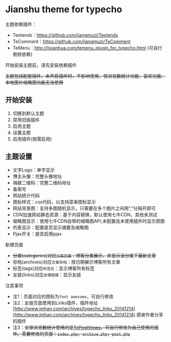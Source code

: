 # Jianshu theme for typecho

主题依赖插件：
- Textends：https://github.com/jiangmuzi/Textends
- TeComment：https://github.com/jiangmuzi/TeComment
- TeMenu：http://lixianhua.com/temenu_plugin_for_typecho.html (可自行剔除依赖)

开始安装主题前，请先安装依赖插件


~~主题包括配套插件，未开启插件时，不影响使用，但浏览数统计功能、喜欢功能、本地图片缩略图功能无法使用~~

## 开始安装

1. 切换到默认主题
2. 禁用旧版插件
3. 启用主题
4. 设置主题
5. 启用插件(按需启用)

## 主题设置

 - 文字Logo：单字显示
 - 博主头像：完整头像地址
 - 捐献二维码：完整二维码地址
 - 备案号
 - 网站统计代码
 - 图标样式：css代码，以支持菜单图标显示
 - 网站背景图：支持多图随机显示，只需要在多个图片之间用“,”分隔开即可
 - CDN加速网站静态资源：基于内容替换，默认使用七牛CDN，其他未测试
 - 缩略图显示：使用七牛CDN自带的缩略图API,未配置且未使用插件时显示原图
 - 列表显示：配置是否显示摘要及缩略图
 - Pjax开关：是否启用pjax

新建页面

 - ~~分类(categories)对应`分类页面`：博客分类展示，并显示该分类下最新文章~~
 - 存档(archives)对应`文章存档`：按日期展示博客所有文章
 - 标签(tags)对应`标签云`：显示博客所有标签
 - 友链(links)对应`友情链接`：显示友链

注意事项

 - 注1：页面对应的图标为`font awesome`，可自行修改
 - 注2：友链页面使用到Links插件，插件地址[http://www.imhan.com/archives/typecho_links_20141214](http://www.imhan.com/archives/typecho_links_20141214)
感谢作者分享的插件
 - 注3：~~文章浏览数统计使用的是[TePostViews](http://lixianhua.com/typecho_viewsnum_plugin.html)，可自行修改为自己使用的插件。需要修改的页面：`index.php`，`archive.php`，`post.php`~~
